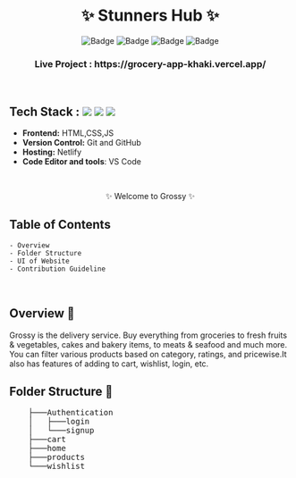 <h1 align="center">
       ✨  Stunners Hub  ✨
</h1>

<div align="center">

![Badge](https://img.shields.io/badge/Tech_Stack-HTML-blue) ![Badge](https://img.shields.io/badge/CSS-orange) ![Badge](https://img.shields.io/badge/-JS%20-blue) ![Badge](https://img.shields.io/badge/Version-1.0-green) 

</div>

<h3 align="center">
          Live Project : https://grocery-app-khaki.vercel.app/
</h3>
<br />

## Tech Stack : <img src="https://img.shields.io/badge/html5%20-%23E34F26.svg?&style=for-the-badge&logo=html5&logoColor=white"/> <img src="https://img.shields.io/badge/css3%20-%231572B6.svg?&style=for-the-badge&logo=css3&logoColor=white"/> <img src="https://img.shields.io/badge/JS%20-%FFFF00.svg?&style=for-the-badge&logo=javascript&logoColor=white"/>


- **Frontend:** HTML,CSS,JS
- **Version Control:** Git and GitHub
- **Hosting:** Netlify
- **Code Editor and tools**: VS Code

 <br />

   <p align="center">
    ✨ Welcome to Grossy ✨ <br />
 
</p>

   
## Table of Contents

    - Overview
    - Folder Structure
    - UI of Website
    - Contribution Guideline

 <br />


## Overview 🔨

Grossy is the delivery service. Buy everything from groceries to fresh fruits & vegetables, cakes and bakery items, to meats & seafood and much more.
You can filter various products based on category, ratings, and pricewise.It also has features of adding to cart, wishlist, login, etc.


## Folder Structure 📒
<pre>
    ├───Authentication
    │   ├───login
    │   └───signup
    ├───cart
    ├───home
    ├───products
    └───wishlist
</pre>
  <br />

